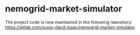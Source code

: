 # nemogrid-market-simulator

The project code is now maintained in the following repository: https://gitlab.com/supsi-dacd-isaac/nemogrid-market-simulator
